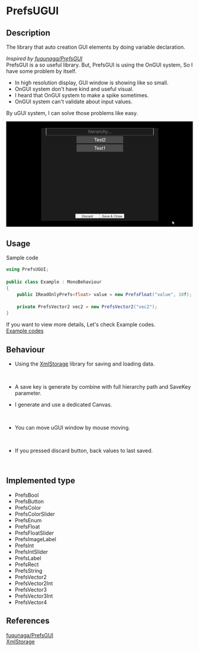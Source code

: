 PrefsUGUI
===


## Description
The library that auto creation GUI elements by doing variable declaration.  

*Inspired by [fuqunaga/PrefsGUI](https://github.com/fuqunaga/PrefsGUI)*  
PrefsGUI is a so useful library. But, PrefsGUI is using the OnGUI system, So I have some problem by itself.
- In high resolution display, GUI window is showing like so small.
- OnGUI system don't have kind and useful visual.
- I heard that OnGUI system to make a spike sometimes.
- OnGUI system can't validate about input values.

By uGUI system, I can solve those problems like easy.

![PrefsUGUI](./Documents/PrefsUGUI.gif)

## Usage
Sample code
```` csharp
using PrefsUGUI;

public class Example : MonoBehaviour
{
    public IReadOnlyPrefs<float> value = new PrefsFloat("value", 10f);  // Read Only Interface.

    private PrefsVector2 vec2 = new PrefsVector2("vec2");
}
````
If you want to view more details, Let's check Example codes.  
[Example codes](Assets/PrefsUGUI/Examples/)

## Behaviour
- Using the [XmlStorage](https://github.com/a3geek/XmlStorage) library for saving and loading data.
<br />

- A save key is generate by combine with full hierarchy path and SaveKey parameter.

- I generate and use a dedicated Canvas.
<br />

- You can move uGUI window by mouse moving.
<br />

- If you pressed discard button, back values to last saved.
<br />

## Implemented type
- PrefsBool
- PrefsButton
- PrefsColor
- PrefsColorSlider
- PrefsEnum
- PrefsFloat
- PrefsFloatSlider
- PrefsImageLabel
- PrefsInt
- PrefsIntSlider
- PrefsLabel
- PrefsRect
- PrefsString
- PrefsVector2
- PrefsVector2Int
- PrefsVector3
- PrefsVector3Int
- PrefsVector4

## References
[fuqunaga/PrefsGUI](https://github.com/fuqunaga/PrefsGUI)  
[XmlStorage](https://github.com/a3geek/XmlStorage)  
